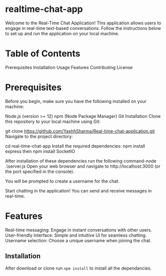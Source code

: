 # realtime-chat-app
Welcome to the Real-Time Chat Application! This application allows users to engage in real-time text-based conversations. Follow the instructions below to set up and run the application on your local machine.

# Table of Contents
Prerequisites
Installation
Usage
Features
Contributing
License
# Prerequisites
Before you begin, make sure you have the following installed on your machine:

Node.js (version >= 12)
npm (Node Package Manager)
Git
Installation
Clone this repository to your local machine using Git:

git clone https://github.com/YashhSharma/Real-time-chat-application.git
Navigate to the project directory:

cd real-time-chat-app
Install the required dependencies:
npm install express then
npm install SocketIO

After installation of these dependencies run the following command-node .\server.js
Open your web browser and navigate to http://localhost:3000 (or the port specified in the console).

You will be prompted to create a username for the chat.

Start chatting in the application! You can send and receive messages in real-time.

# Features
Real-time messaging: Engage in instant conversations with other users.
User-friendly interface: Simple and intuitive UI for seamless chatting.
Username selection: Choose a unique username when joining the chat.


## Installation 
After download or clone run `npm install` to install all the dependancies.


